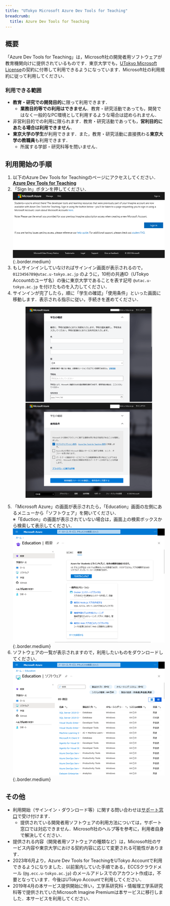 ```yaml
---
title: "UTokyo Microsoft Azure Dev Tools for Teaching"
breadcrumb:
  title: Azure Dev Tools for Teaching
---
```


## 概要

「Azure Dev Tools for Teaching」は，Microsoft社の開発者用ソフトウェアが教育機関向けに提供されているものです．東京大学でも，[UTokyo Microsoft License](/microsoft/)の契約に付帯して利用できるようになっています．Microsoft社の利用規約に従って利用してください．

### 利用できる範囲

- **教育・研究での開発目的**に限って利用できます．
    - **業務目的等での利用はできません**．教育・研究活動であっても，開発ではなく一般的なPC環境として利用するような場合は認められません．
- 非営利目的での利用に限られます．教育・研究活動であっても，**営利目的にあたる場合は利用できません**．
- **東京大学の学生**が利用できます．また，教育・研究活動に直接携わる**東京大学の教職員**も利用できます．
    - 所属する学部・研究科等を問いません．

## 利用開始の手順

1. 以下のAzure Dev Tools for Teachingのページにアクセスしてください．
    <b class="box center"><a href="https://aka.ms/devtoolsforteaching/">Azure Dev Tools for Teaching</a></b>
1. 「Sign In」ボタンを押してください．
    ![](sign_in.png){:.border.medium}
1. もしサインインしていなければサインイン画面が表示されるので， `0123456789@utac.u-tokyo.ac.jp` のように，10桁の共通ID（UTokyo Accountのユーザ名）の後に東京大学であることを表す記号 `@utac.u-tokyo.ac.jp` を付けたものを入力してください．
1. サインインが完了したら，順に「学生の確認」「使用条件」といった画面に移動します．表示される指示に従い，手続きを進めてください．
    <figure class="gallery"><img src="student_verification.png"><img src="terms.png"></figure>
1. 「Microsoft Azure」の画面が表示されたら，「Education」画面の左側にあるメニューから「ソフトウェア」を開いてください．<br>※「Eduction」の画面が表示されていない場合は，画面上の検索ボックスから検索して表示してください．
    ![](education.png){:.border.medium}
1. ソフトウェアの一覧が表示されますので，利用したいものをダウンロードしてください．
    ![](software.png){:.border.medium}

## その他

- 利用開始（サインイン・ダウンロード等）に関する問い合わせは[サポート窓口](/support/)で受け付けます．
    - 提供されている開発者用ソフトウェアの利用方法については，サポート窓口では対応できません．Microsoft社のヘルプ等を参考に，利用者自身で解決してください．
- 提供される内容（開発者用ソフトウェアの種類など）は，Microsoft社のサービス内容や東京大学における契約内容に応じて変更される可能性があります．
- 2023年6月より，Azure Dev Tools for TeachingをUTokyo Accountで利用できるようになりました．以前案内していた手順である，ECCSクラウドメール (`@g.ecc.u-tokyo.ac.jp`) のメールアドレスでのアカウント作成は，不要となっています．今後はUTokyo Accountで利用してください．
- 2019年4月の本サービス提供開始に伴い，工学系研究科・情報理工学系研究科等で提供されていたMicrosoft Imagine Premiumは本サービスに移行しました．本サービスを利用してください．
